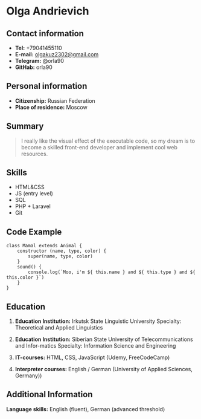 # Olga Andrievich

## Contact information
- **Tel:** +79041455110
- **E-mail:** olgakuz2302@gmail.com
- **Telegram:** @orla90
- **GitHab:** orla90

## Personal information
- **Citizenship:** Russian Federation
- **Place of residence:** Moscow

## Summary
>I really like the visual effect of the executable code, so my dream is to become a skilled front-end developer and implement cool web resources.

## Skills
* HTML&CSS
* JS (entry level)
* SQL
* PHP + Laravel
* Git

## Code Example
```
class Mamal extends Animal {
	constructor (name, type, color) {
		super(name, type, color)
	}
	sound() {
		console.log(`Moo, i'm ${ this.name } and ${ this.type } and ${ this.color }`)
	}
}
```
## Education

1. **Education Institution:** Irkutsk State Linguistic University
Specialty: Theoretical and Applied Linguistics

2. **Education Institution:** Siberian State University of Telecommunications and Infor-matics
Specialty: Information Science and Engineering

3. **IT-courses:** 
HTML, CSS, JavaScript (Udemy, FreeCodeCamp)

4. **Interpreter courses:** 
English / German  (University of Applied Sciences, Germany))

## Additional Information
**Language skills:** English (fluent), German (advanced threshold)